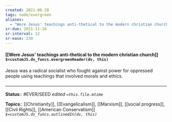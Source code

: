 ```yaml
---
created: 2021-06-28
tags: node/evergreen
aliases:
  - "Were Jesus' teachings anti-thetical to the modern christian church?"
sr-due: 2021-11-16
sr-interval: 12
sr-ease: 230
---
```


#### [[Were Jesus' teachings anti-thetical to the modern christian church]] `$=customJS.dv_funcs.evergreenHeader(dv, this)`

Jesus was a radical socialist who fought against power for oppressed people using teachings that involved morals and ethics. 

### <hr class="footnote"/>

**Status**:: #EVER/SEED
*edited `=this.file.mtime`*

**Topics**:: [[Christianity]], [[Evangelicalism]], [[Marxism]], [[social progress]],  [[Civil Rights]], [[American Conservatism]]
*`$=customJS.dv_funcs.outlinedIn(dv, this)`*


